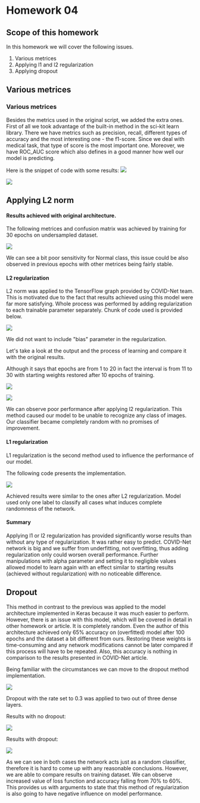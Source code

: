 Homework 04
===

## Scope of this homework

In this homework we will cover the following issues.

1. Various metrices
2. Applying l1 and l2 regularization
3. Applying dropout




Various metrices
---


### Various metrices

Besides the metrics used in the original script, we added the extra ones. First of all we took advantage of the built-in method in the sci-kit learn library. There we have metrics such as precision, recall, different types of accuracy and the most interesting one - the f1-score. Since we deal with medical task, that type of score is the most important one. Moreover, we have ROC_AUC score which also defines in a good manner how well our model is predicting.

Here is the snippet of code with some results:
![](https://i.imgur.com/L63naXG.png)

![](https://i.imgur.com/YJqVwN6.png)






Applying L2 norm
---

#### Results achieved with original architecture.

The following metrices and confusion matrix was achieved by training for 30 epochs on undersampled dataset. 


![](https://i.imgur.com/3oPg23v.png)

We can see a bit poor sensitivity for Normal class, this issue could be also observed in previous epochs with other metrices being fairly stable. 



#### L2 regularization


L2 norm was applied to the TensorFlow graph provided by COVID-Net team. This is motivated due to the fact that results achieved using this model were far more satisfying. Whole process was performed by adding regularization to each trainable parameter separately. Chunk of code used is provided below.

![](https://i.imgur.com/Ff593Pn.png)

We did not want to include "bias" parameter in the regularization. 

Let's take a look at the output and the process of learning and compare it with the original results.

Although it says that epochs are from 1 to 20 in fact the interval is from 11 to 30 with starting weights restored after 10 epochs of training.

![](https://i.imgur.com/j7AxtbA.png)


![](https://i.imgur.com/Q3fA5XK.png)

We can observe poor performance after applying l2 regularization. This method caused our model to be unable to recognize any class of images. Our classifier became completely random with no promises of improvement.

#### L1 regularization

L1 regularization is the second method used to influence the performance of our model. 

The following code presents the implementation.

![](https://i.imgur.com/j38j6PW.png)

Achieved results were similar to the ones after L2 regularization. Model used only one label to classify all cases what induces complete randomness of the network.

#### Summary

Applying l1 or l2 regularization has provided significantly worse results than without any type of regularization. It was rather easy to predict. COVID-Net network is big and we suffer from underfitting, not overfitting, thus adding regularization only could worsen overall performance. Further manipulations with alpha parameter and setting it to negligible values allowed model to learn again with an effect similar to starting results (achieved without regularization) with no noticeable difference.


## Dropout

This method in contrast to the previous was applied to the model architecture implemented in Keras because it was much easier to perform. However, there is an issue with this model, which will be covered in detail in other homework or article. It is completely random. Even the author of this architecture achieved only 65% accuracy on (overfitted) model after 100 epochs and the dataset a bit different from ours. Restoring these weights is time-consuming and any network modifications cannot be later compared if this process will have to be repeated. Also, this accuracy is nothing in comparison to the results presented in COVID-Net article.

Being familiar with the circumstances we can move to the dropout method implementation.

![](https://i.imgur.com/06NowEt.png)

Dropout with the rate set to 0.3 was applied to two out of three dense layers.


Results with no dropout:

![](https://i.imgur.com/yihdbjW.png)

Results with dropout:

![](https://i.imgur.com/mAiurcY.png)

As we can see in both cases the network acts just as a random classifier, therefore it is hard to come up with any reasonable conclusions. However, we are able to compare results on training dataset. We can observe increased value of loss function and accuracy falling from 70% to 60%. This provides us with arguments to state that this method of regularization is also going to have negative influence on model performance.
